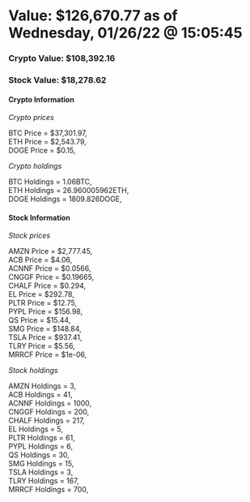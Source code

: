 # Value: $126,670.77 as of Wednesday, 01/26/22 @ 15:05:45 

### Crypto Value: $108,392.16

### Stock Value: $18,278.62

#### Crypto Information 
*Crypto prices* 

BTC Price = $37,301.97,  
ETH Price = $2,543.79,  
DOGE Price = $0.15,  


*Crypto holdings* 

BTC Holdings = 1.06BTC,  
ETH Holdings = 26.960005962ETH,  
DOGE Holdings = 1809.826DOGE,  


#### Stock Information 

*Stock prices* 

AMZN Price = $2,777.45,  
ACB Price = $4.06,  
ACNNF Price = $0.0566,  
CNGGF Price = $0.19665,  
CHALF Price = $0.294,  
EL Price = $292.78,  
PLTR Price = $12.75,  
PYPL Price = $156.98,  
QS Price = $15.44,  
SMG Price = $148.84,  
TSLA Price = $937.41,  
TLRY Price = $5.56,  
MRRCF Price = $1e-06,  


*Stock holdings* 

AMZN Holdings = 3,  
ACB Holdings = 41,  
ACNNF Holdings = 1000,  
CNGGF Holdings = 200,  
CHALF Holdings = 217,  
EL Holdings = 5,  
PLTR Holdings = 61,  
PYPL Holdings = 6,  
QS Holdings = 30,  
SMG Holdings = 15,  
TSLA Holdings = 3,  
TLRY Holdings = 167,  
MRRCF Holdings = 700,  



